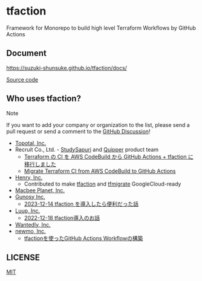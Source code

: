 # tfaction

Framework for Monorepo to build high level Terraform Workflows by GitHub Actions

## Document

https://suzuki-shunsuke.github.io/tfaction/docs/

[Source code](https://github.com/suzuki-shunsuke/tfaction-docs)

## Who uses tfaction?

> [!NOTE]
> If you want to add your company or organization to the list, please send a pull request or send a comment to the [GitHub Discussion](https://github.com/suzuki-shunsuke/tfaction/discussions/1280)!

- [Topotal, Inc.](https://topotal.com/)
- Recruit Co., Ltd. - [StudySapuri](https://brand.studysapuri.jp/) and [Quipper](https://www.quipper.com/) product team
  - [Terraform の CI を AWS CodeBuild から GitHub Actions + tfaction に移行しました](https://blog.studysapuri.jp/entry/2022/02/04/080000)
  - [Migrate Terraform CI from AWS CodeBuild to GitHub Actions](https://devs.quipper.com/2022/02/25/terraform-github-actions.html)
- [Henry, Inc.](https://corp.henry-app.jp/)
  - Contributed to make [tfaction](https://github.com/suzuki-shunsuke/tfaction/releases/tag/v0.5.16) and [tfmigrate](https://github.com/minamijoyo/tfmigrate/releases/tag/v0.3.7) GoogleCloud-ready
- [Macbee Planet, Inc.](https://macbee-planet.com)
- [Gunosy Inc.](https://gunosy.co.jp/)
  - [2023-12-14 tfaction を導入したら便利だった話](https://tech.gunosy.io/entry/tfaction_ci_cd)
- [Luup, Inc.](https://luup.sc/)
  - [2022-12-18 tfaction導入のお話](https://zenn.dev/luup_developers/articles/sre-nakanishi-20221218)
- [Wantedly, Inc.](https://wantedlyinc.com/)
- [newmo, Inc.](https://newmo.me/)
  - [tfactionを使ったGitHub Actions Workflowの構築](https://tech.newmo.me/entry/tfaction-github-terraform-workflow)

## LICENSE

[MIT](LICENSE)
